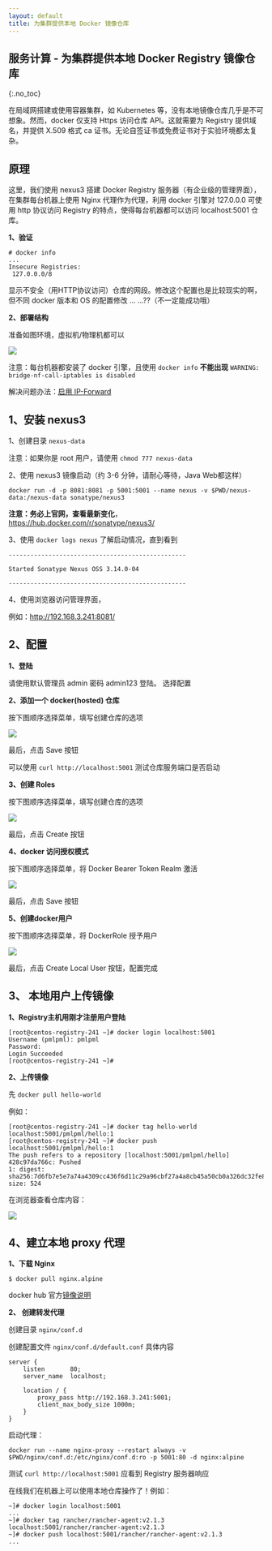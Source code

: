 ```yaml
---
layout: default
title: 为集群提供本地 Docker 镜像仓库
---
```


## 服务计算 - 为集群提供本地 Docker Registry 镜像仓库
{:.no_toc}

在局域网搭建或使用容器集群，如 Kubernetes 等，没有本地镜像仓库几乎是不可想象。然而，docker 仅支持 Https 访问仓库 API。这就需要为 Registry 提供域名，并提供 X.509 格式 ca 证书。无论自签证书或免费证书对于实验环境都太复杂。

## 原理

这里，我们使用 nexus3 搭建 Docker Registry 服务器（有企业级的管理界面），在集群每台机器上使用 Nginx 代理作为代理，利用 docker 引擎对 127.0.0.0 可使用 http 协议访问 Registry 的特点，使得每台机器都可以访问 localhost:5001 仓库。

**1、验证**

```
# docker info
...
Insecure Registries:
 127.0.0.0/8
```

显示不安全（用HTTP协议访问）仓库的网段。修改这个配置也是比较现实的啊，但不同 docker 版本和 OS 的配置修改 ... ...??（不一定能成功哦）

**2、部署结构**

准备如图环境，虚拟机/物理机都可以

![](images/nexus-config-frame.png)

注意：每台机器都安装了 docker 引擎，且使用 `docker info` **不能出现** `WARNING: bridge-nf-call-iptables is disabled` 

解决问题办法：[启用 IP-Forward](http://www.cnblogs.com/jackluo/p/5422243.html)

## 1、安装 nexus3

1、创建目录 `nexus-data`

注意：如果你是 root 用户，请使用 `chmod 777 nexus-data`

2、使用 nexus3 镜像启动（约 3-6 分钟，请耐心等待，Java Web都这样）

```
docker run -d -p 8081:8081 -p 5001:5001 --name nexus -v $PWD/nexus-data:/nexus-data sonatype/nexus3
```

**注意：务必上官网，查看最新变化**，https://hub.docker.com/r/sonatype/nexus3/

3、使用 `docker logs nexus` 了解启动情况，直到看到

```
-------------------------------------------------

Started Sonatype Nexus OSS 3.14.0-04

-------------------------------------------------

```

4、使用浏览器访问管理界面，

例如：http://192.168.3.241:8081/

## 2、配置

**1、登陆**

请使用默认管理员 admin 密码 admin123 登陆。 选择配置

**2、添加一个 docker(hosted) 仓库**

按下图顺序选择菜单，填写创建仓库的选项

![](images/nexus-config-repo.png)

最后，点击 Save 按钮

可以使用 `curl http://localhost:5001` 测试仓库服务端口是否启动

**3、创建 Roles**

按下图顺序选择菜单，填写创建仓库的选项

![](images/nexus-config-roles.png)

最后，点击 Create 按钮

**4、docker 访问授权模式**

按下图顺序选择菜单，将 Docker Bearer Token Realm 激活

![](images/nexus-config-realm.png)

最后，点击 Save 按钮

**5、创建docker用户**

按下图顺序选择菜单，将 DockerRole 授予用户

![](images/nexus-config-realm.png)

最后，点击 Create Local User 按钮，配置完成

## 3、 本地用户上传镜像

**1、Registry主机用刚才注册用户登陆**  

```
[root@centos-registry-241 ~]# docker login localhost:5001
Username (pmlpml): pmlpml
Password:
Login Succeeded
[root@centos-registry-241 ~]#

```

**2、上传镜像**

先 `docker pull hello-world` 

例如：

```
[root@centos-registry-241 ~]# docker tag hello-world localhost:5001/pmlpml/hello:1
[root@centos-registry-241 ~]# docker push localhost:5001/pmlpml/hello:1
The push refers to a repository [localhost:5001/pmlpml/hello]
428c97da766c: Pushed
1: digest: sha256:7d6fb7e5e7a74a4309cc436f6d11c29a96cbf27a4a8cb45a50cb0a326dc32fe8 size: 524
```

在浏览器查看仓库内容：

![](images/nexus-view-repo.png)

## 4、建立本地 proxy 代理

**1、下载 Nginx**

```
$ docker pull nginx.alpine
```

docker hub 官方[镜像说明](https://hub.docker.com/_/nginx/)

**2、 创建转发代理**

创建目录 `nginx/conf.d`

创建配置文件 `nginx/conf.d/default.conf` 具体内容

```
server {
    listen       80;
    server_name  localhost;

    location / {
        proxy_pass http://192.168.3.241:5001;
        client_max_body_size 1000m;
    }
}
```
启动代理：

```
docker run --name nginx-proxy --restart always -v $PWD/nginx/conf.d:/etc/nginx/conf.d:ro -p 5001:80 -d nginx:alpine
```

测试  `curl http://localhost:5001`  应看到 Registry 服务器响应

在线我们在机器上可以使用本地仓库操作了！例如：

```
~]# docker login localhost:5001
...
~]# docker tag rancher/rancher-agent:v2.1.3 localhost:5001/rancher/rancher-agent:v2.1.3
~]# docker push localhost:5001/rancher/rancher-agent:v2.1.3
...
```




